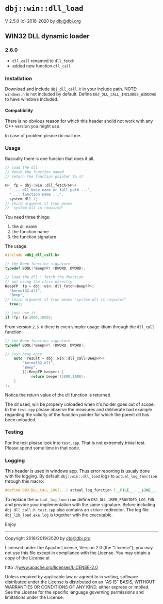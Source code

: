 # `dbj::win::dll_load`

V 2.5.0  (c) 2018-2020 by dbj@dbj.org

## WIN32 DLL dynamic loader

### 2.6.0

- `dll_call` renamed to `dll_fetch`
- added new function `dll_call`

### Installation

Download and include `dbj_dll_call.h` in your include path. NOTE: `windows.h` is not included by default. Define `DBJ_DLL_CALL_INCLUDES_WINDOWS` to have windows included.

#### Compatibility

There is no obvious reason for which this header shoild not work with any C++ version you might use. 

In case of problem please do mail me.

### Usage

Basically there is one funcion that does it all. 

```cpp
// load the dll
// fetch the function named
// return the function pointer to it

FP  fp = dbj::win::dll_fetch<FP>(
  " ... dll base name or full path ...", 
  " ... function name ...", 
  system_dll );
// third argument if true means 
// 'system dll is required' 
```

You need three things:

1. the dll name 
2. the function name
3. the function signature

The usage:

```cpp
#include <dbj_dll_call.h>

// the Beep function signature
typedef BOOL(*BeepFP) (DWORD, DWORD);

// load the dll + fetch the function
// not using the class directly
BeepFP  fp = dbj::win::dll_fetch<BeepFP>(
  "kernel32.dll", 
  "Beep", 
// third argument if true means 'system dll is required' 
  true);

// just use it
if (fp) fp(1000,1000);
```
From version `2.6.0` there is even simpler usage idiom through the `dll_call` function:
```cpp
// the Beep function signature
typedef BOOL(*BeepFP) (DWORD, DWORD);

// just beep once
	auto  rezult = dbj::win::dll_call<BeepFP>(
		"kernel32.dll", 
		"Beep",
		[](BeepFP beeper) {
			return beeper(1000,1000);
	}
);
```
Notice the return value of the dll function is returned.


The dll used, will be properly unloaded when it's holder goes out of scope. In the `test.cpp` please observe the measures and 
deliberate bad example regarding the validity of the function pointer for which the parent dll has been unloaded.

### Testing

For the test please look into `test.cpp`. That is not extremely trivial test. Please spend some time in that code.

### Logging

This header is used in windows app. Thus error reporting is usualy done with file logging.
By default `dbj::win::dll_load` logs to `actual_log_function` through this macro:
```cpp
#define DBJ_DLL_CALL_LOG(...) actual_log_function (__FILE__, __LINE__, __VA_ARGS__)
```
To replace the `actual_log_function` define `DBJ_DLL_USER_PROVIDED_LOG_FUN` and provide your implementation with the same signature. Before including `dbj_dll_call.h`.
`test.cpp` also contains an `stderr` redirector.  The log file `dbj_lib_load.exe.log` is together with the executable.

Enjoy

--------------------------------------------

Copyright 2018/2019/2020 by dbj@dbj.org

Licensed under the Apache License, Version 2.0 (the "License");
you may not use this file except in compliance with the License.
You may obtain a copy of the License at

http ://www.apache.org/licenses/LICENSE-2.0

Unless required by applicable law or agreed to in writing, software
distributed under the License is distributed on an "AS IS" BASIS,
WITHOUT WARRANTIES OR CONDITIONS OF ANY KIND, either express or implied.
See the License for the specific language governing permissions and
limitations under the License.
